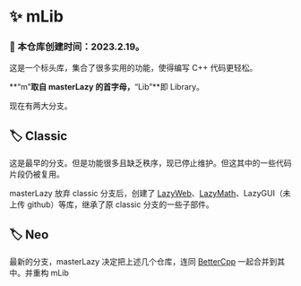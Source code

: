 # ✨ mLib

### 🎂 本仓库创建时间：2023.2.19。

这是一个标头库，集合了很多实用的功能，使得编写 C++ 代码更轻松。

**“m”**取自 masterLazy 的首字母，**“Lib”**即 Library。

现在有两大分支。󠀻󠀻

## 🏷️ Classic

这是最早的分支。但是功能很多且缺乏秩序，现已停止维护。但这其中的一些代码片段仍被复用。

masterLazy 放弃 classic 分支后，创建了 [LazyWeb](https://github.com/masterLazy/LazyWeb)、[LazyMath](https://github.com/masterLazy/LazyMath)、LazyGUI（未上传 github）等库，继承了原 classic 分支的一些子部件。

## 🏷️ Neo

最新的分支，masterLazy 决定把上述几个仓库，连同 [BetterCpp](https://github.com/masterLazy/BetterCpp) 一起合并到其中。并重构 mLib